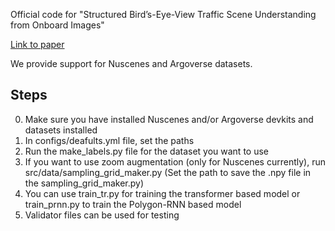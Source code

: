 Official code for "Structured Bird’s-Eye-View Traffic Scene Understanding from Onboard Images"


[Link to paper](https://arxiv.org/pdf/2110.01997.pdf)

We provide support for Nuscenes and Argoverse datasets. 

## Steps
0. Make sure you have installed Nuscenes and/or Argoverse devkits and datasets installed
1. In configs/deafults.yml file, set the paths
2. Run the make_labels.py file for the dataset you want to use
3. If you want to use zoom augmentation (only for Nuscenes currently), run src/data/sampling_grid_maker.py (Set the path to save the .npy file in the sampling_grid_maker.py)
4. You can use train_tr.py for training the transformer based model or train_prnn.py to train the Polygon-RNN based model
5. Validator files can be used for testing

